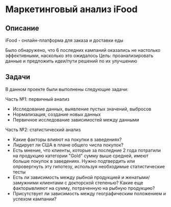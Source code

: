 # Маркетинговый анализ iFood

## Описание

iFood - онлайн-платформа для заказа и доставки еды

Было обнаружено, что 6 последних кампаний оказались не настолько эффективными, насколько это ожидалось
Цель: проанализировать данные и предложить идеи/пути решений по их улучшению

## Задачи

В данном проекте были выполнены следующие задачи:

Часть №1: первичный анализ
- Исследование данных, выявление пустых значений, выбросов
- Нормализация, создание новых данных
- Первичное исследование зависимостей между данными

Часть №2: статистический анализ
- Какие факторы влияют на покупки в заведениях?
- Лидирует ли США в плане общего числа покупок?
- Есть мнение, что клиенты, которые за последние 2 года потратили на продукцию категории "Gold" сумму выше средней, имеют больше покупок в заведениях. Нужно подтвердить или опровергнуть эту гипотезу, используя необходимые статистические тесты
- Есть ли зависимость между рыбной продукцией и женатыми/замужними клиентами с докторской степенью? Какие еще факторывлияют на сумму, потраченную на рыбную продукцию?
- Присутствует ли зависимость между географическим положением и успехом кампании?
